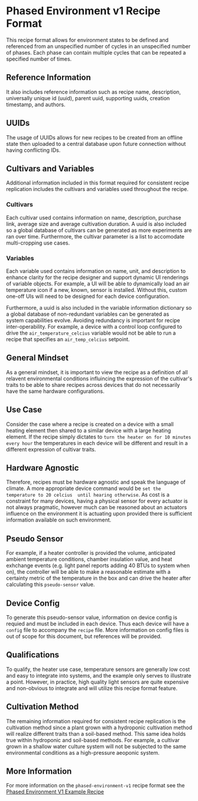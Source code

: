 # Phased Environment v1 Recipe Format
This recipe format allows for environment states to be defined and referenced
from an unspecified number of cycles in an unspecified number of phases. Each 
phase can contain multiple cycles that can be repeated a specified number of
times.

## Reference Information
It also includes reference information such as recipe name, description, 
universally unique id (uuid), parent uuid, supporting uuids, creation 
timestamp, and authors.

## UUIDs
The usage of UUIDs allows for new recipes to be created from an offline state
then uploaded to a central database upon future connection without having 
conflicting IDs. 


## Cultivars and Variables
Additional information included in this format required for consistent recipe replication includes the cultivars and variables used throughout the recipe.

### Cultivars
Each cultivar used contains information on name, description, purchase link, 
average size and average cultivation duration. A uuid is also included so a 
global database of cultivars can be generated as more experiments are ran
over time. Furthermore, the cultivar parameter is a list to accomodate multi-cropping use cases.

### Variables
Each variable used contains information on name, unit, and description to 
enhance clarity for the recipe designer and support dynamic UI renderings
of variable objects. For example, a UI will be able to dynamically load an 
air temperature icon if a new, known, sensor is installed. Without this, 
custom one-off UIs will need to be designed for each device configuration.

Furthermore, a uuid is also included in the variable information dictionary
so a global database of non-redundant variables can be generated as  
system capabilities evolve. Avoiding redundancy is important for recipe 
inter-operability. For example, a device with a control loop configured to 
drive the `air_temperature_celcius` variable would not be able to run a recipe 
that specifies an `air_temp_celcius` setpoint.

## General Mindset
As a general mindset, it is important to view the recipe as a definition of 
all relavent environmental conditions influincing the expression of the 
cultivar's traits to be able to share recipes across devices that do not 
necessarily have the same hardware configurations.

## Use Case
Consider the case where a recipe is created on a device with a small heating element then shared to a similar device with a large heating element. If the 
recipe simply dictates to `turn the heater on for 10 minutes every hour` the 
temperatures in each device will be different and result in a different 
expression of cultivar traits.

## Hardware Agnostic
Therefore, recipes must be hardware agnostic and speak the language of climate.
A more appropriate device command would be `set the temperature to 20 celcius 
until hearing otherwise`. As cost is a constraint for many devices, having a 
physical sensor for every actuator is not always pragmatic, however much can 
be reasoned about an actuators influence on the environment it is actuating 
upon provided there is sufficient information available on such environment.

## Pseudo Sensor
For example, if a heater controller is provided the volume, anticipated 
ambient temperature conditions, chamber insulation value, and heat exhchange 
events (e.g. light panel reports adding 40 BTUs to system when on), the 
controller  will be able to make a reasonable estimate with a certainty metric 
of the temperature in the box and can drive the heater after calculating
this `pseudo-sensor` value.

## Device Config
To generate this pseudo-sensor value, information on device config is requied
and must be included in each device. Thus each device will have a `config` file
to accompany the `recipe` file. More information on config files is out of scope for this document, but references will be provided.

## Qualifications
To qualify, the heater use case, temperature sensors are generally low cost
and easy to integrate into systems, and the example only serves to 
illustrate a point. However, in practice, high quality light sensors are quite expensive and non-obvious to integrate and will utilize this recipe format
feature.

## Cultivation Method
The remaining information required for consistent recipe replication is the cultivation method since a plant grown with a hydroponic cultivation method will realize different traits than a soil-based method. This same idea holds true within hydroponic and soil-based methods. For example, a cultivar grown in a shallow water culture system will not be subjected to the same environmental conditions as a high-pressure aeoponic system.

## More Information
For more information on the `phased-environment-v1` recipe format see the 
[Phased Environment V1 Example Recipe](phased_environment_v1_example_recipe.json)